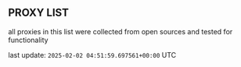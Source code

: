 ## PROXY LIST

all proxies in this list were collected from open sources and tested for functionality

last update: `2025-02-02 04:51:59.697561+00:00` UTC